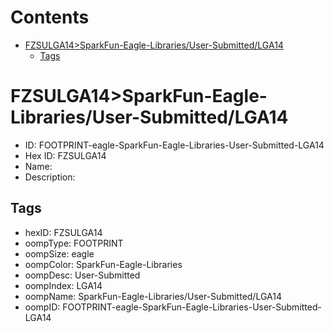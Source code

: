 



Contents
========

* [FZSULGA14>SparkFun-Eagle-Libraries/User-Submitted/LGA14](#fzsulga14sparkfun-eagle-librariesuser-submittedlga14)
	* [Tags](#tags)

# FZSULGA14>SparkFun-Eagle-Libraries/User-Submitted/LGA14

- ID: FOOTPRINT-eagle-SparkFun-Eagle-Libraries-User-Submitted-LGA14
- Hex ID: FZSULGA14
- Name: 
- Description: 

## Tags

- hexID: FZSULGA14
- oompType: FOOTPRINT
- oompSize: eagle
- oompColor: SparkFun-Eagle-Libraries
- oompDesc: User-Submitted
- oompIndex: LGA14
- oompName: SparkFun-Eagle-Libraries/User-Submitted/LGA14
- oompID: FOOTPRINT-eagle-SparkFun-Eagle-Libraries-User-Submitted-LGA14
